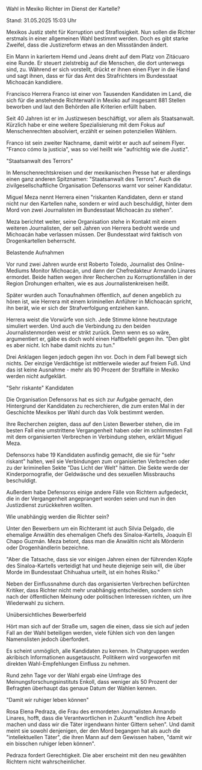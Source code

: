 
Wahl in Mexiko
Richter im Dienst der Kartelle?


Stand: 31.05.2025 15:03 Uhr


Mexikos Justiz steht für Korruption und Straflosigkeit. Nun sollen die Richter erstmals in einer allgemeinen Wahl bestimmt werden. Doch es gibt starke Zweifel, dass die Justizreform etwas an den Missständen ändert. 



Ein Mann in kariertem Hemd und Jeans dreht auf dem Platz von Zitácuaro eine Runde. Er steuert zielstrebig auf die Menschen, die dort unterwegs sind, zu. Während er sich vorstellt, drückt er ihnen einen Flyer in die Hand und sagt ihnen, dass er für das Amt des Strafrichters im Bundesstaat Michoacán kandidiere.


Francisco Herrera Franco ist einer von Tausenden Kandidaten im Land, die sich für die anstehende Richterwahl in Mexiko auf insgesamt 881 Stellen beworben und laut den Behörden alle Kriterien erfüllt haben.


Seit 40 Jahren ist er im Justizwesen beschäftigt, vor allem als Staatsanwalt. Kürzlich habe er eine weitere Spezialisierung mit dem Fokus auf Menschenrechten absolviert, erzählt er seinen potenziellen Wählern.


Franco ist sein zweiter Nachname, damit wirbt er auch auf seinem Flyer. "Franco cómo la justicia", was so viel heißt wie "aufrichtig wie die Justiz".

"Staatsanwalt des Terrors"


In Menschenrechtskreisen und der mexikanischen Presse hat er allerdings einen ganz anderen Spitznamen: "Staatsanwalt des Terrors". Auch die zivilgesellschaftliche Organisation Defensorxs warnt vor seiner Kandidatur.


Miguel Meza nennt Herrera einen "riskanten Kandidaten, denn er stand nicht nur den Kartellen nahe, sondern er wird auch beschuldigt, hinter dem Mord von zwei Journalisten im Bundesstaat Michoacán zu stehen".


Meza berichtet weiter, seine Organisation stehe in Kontakt mit einem weiteren Journalisten, der seit Jahren von Herrera bedroht werde und Michoacán habe verlassen müssen. Der Bundesstaat wird faktisch von Drogenkartellen beherrscht.

Belastende Aufnahmen


Vor rund zwei Jahren wurde erst Roberto Toledo, Journalist des Online-Mediums Monitor Michoacán, und dann der Chefredakteur Armando Linares ermordet. Beide hatten wegen ihrer Recherchen zu Korruptionsfällen in der Region Drohungen erhalten, wie es aus Journalistenkreisen heißt.


Später wurden auch Tonaufnahmen öffentlich, auf denen angeblich zu hören ist, wie Herrera mit einem kriminellen Anführer in Michoacán spricht, ihn berät, wie er sich der Strafverfolgung entziehen kann.


Herrera weist die Vorwürfe von sich. Jede Stimme könne heutzutage simuliert werden. Und auch die Verbindung zu den beiden Journalistenmorden weist er strikt zurück. Denn wenn es so wäre, argumentiert er, gäbe es doch wohl einen Haftbefehl gegen ihn. "Den gibt es aber nicht. Ich habe damit nichts zu tun."


Drei Anklagen liegen jedoch gegen ihn vor. Doch in dem Fall bewegt sich nichts. Der einzige Verdächtige ist mittlerweile wieder auf freiem Fuß. Und das ist keine Ausnahme - mehr als 90 Prozent der Straffälle in Mexiko werden nicht aufgeklärt.

"Sehr riskante" Kandidaten


Die Organisation Defensorxs hat es sich zur Aufgabe gemacht, den Hintergrund der Kandidaten zu recherchieren, die zum ersten Mal in der Geschichte Mexikos per Wahl durch das Volk bestimmt werden.


Ihre Recherchen zeigten, dass auf den Listen Bewerber stehen, die im besten Fall eine umstrittene Vergangenheit haben oder im schlimmsten Fall mit dem organisierten Verbrechen in Verbindung stehen, erklärt Miguel Meza.


Defensorxs habe 19 Kandidaten ausfindig gemacht, die sie für "sehr riskant" halten, weil sie Verbindungen zum organisierten Verbrechen oder zu der kriminellen Sekte "Das Licht der Welt" hätten. Die Sekte werde der Kinderpornografie, der Geldwäsche und des sexuellen Missbrauchs beschuldigt.


Außerdem habe Defensorxs einige andere Fälle von Richtern aufgedeckt, die in der Vergangenheit angeprangert worden seien und nun in den Justizdienst zurückkehren wollten.

Wie unabhängig werden die Richter sein?


Unter den Bewerbern um ein Richteramt ist auch Silvia Delgado, die ehemalige Anwältin des ehemaligen Chefs des Sinaloa-Kartells, Joaquín El Chapo Guzmán. Meza betont, dass man die Anwältin nicht als Mörderin oder Drogenhändlerin bezeichne.


"Aber die Tatsache, dass sie vor einigen Jahren einen der führenden Köpfe des Sinaloa-Kartells verteidigt hat und heute diejenige sein will, die über Morde im Bundesstaat Chihuahua urteilt, ist ein hohes Risiko."


Neben der Einflussnahme durch das organisierten Verbrechen befürchten Kritiker, dass Richter nicht mehr unabhängig entscheiden, sondern sich nach der öffentlichen Meinung oder politischen Interessen richten, um ihre Wiederwahl zu sichern.

Unübersichtliches Bewerberfeld


Hört man sich auf der Straße um, sagen die einen, dass sie sich auf jeden Fall an der Wahl beteiligen werden, viele fühlen sich von den langen Namenslisten jedoch überfordert.


Es scheint unmöglich, alle Kandidaten zu kennen. In Chatgruppen werden akribisch Informationen ausgetauscht. Politikern wird vorgeworfen mit direkten Wahl-Empfehlungen Einfluss zu nehmen.


Rund zehn Tage vor der Wahl ergab eine Umfrage des Meinungsforschungsinstituts Enkoll, dass weniger als 50 Prozent der Befragten überhaupt das genaue Datum der Wahlen kennen.

"Damit wir ruhiger leben können"


Rosa Elena Pedraza, die Frau des ermordeten Journalisten Armando Linares, hofft, dass die Verantwortlichen in Zukunft "endlich ihre Arbeit machen und dass wir die Täter irgendwann hinter Gittern sehen". Und damit meint sie sowohl denjenigen, der den Mord begangen hat als auch die "intellektuellen Täter", die ihren Mann auf dem Gewissen haben, "damit wir ein bisschen ruhiger leben können".


Pedraza fordert Gerechtigkeit. Die aber erscheint mit den neu gewählten Richtern nicht wahrscheinlicher.

